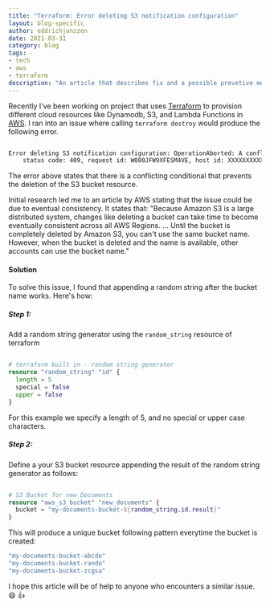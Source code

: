 ```yaml
---
title: "Terraform: Error deleting S3 notification configuration"
layout: blog-specific
author: eddrichjanzzen
date: 2021-03-31
category: blog
tags: 
- tech
- aws
- terraform
description: "An article that describes fix and a possible prevetive measure against an error on deleting S3 notification configuration when using terraform "
---	
```


Recently I've been working on project that uses [Terraform](https://www.terraform.io/) to provision different cloud resources like Dynamodb, S3, and Lambda Functions in [AWS](https://aws.amazon.com/). I ran into an issue where calling `terraform destroy` would produce the following error. 

```bash

Error deleting S3 notification configuration: OperationAborted: A conflicting conditional operation is currently in progress against this resource. Please try again.
	status code: 409, request id: W080JFW9XFESM4VE, host id: XXXXXXXXXX+WuqFetNLnzZ7T1oTXV0tzad4lCBQNWG5oxKD+hxocPXd2mpjYBnS1veeI=

```

The error above states that there is a conflicting conditional that prevents the deletion of the S3 bucket resource. 

Initial research led me to an article by AWS stating that the issue could be due to eventual consistency. It states that: "Because Amazon S3 is a large distributed system, changes like deleting a bucket can take time to become eventually consistent across all AWS Regions. ... Until the bucket is completely deleted by Amazon S3, you can't use the same bucket name. However, when the bucket is deleted and the name is available, other accounts can use the bucket name." 

#### Solution

To solve this issue, I found that appending a random string after the bucket name works. Here's how: 

##### Step 1:
Add a random string generator using the `random_string` resource of terraform

```tf

# terraform built in - random string generator
resource "random_string" "id" {
  length = 5
  special = false
  upper = false
}

```

For this example we specify a length of 5, and no special or upper case characters.

##### Step 2:
Define a your S3 bucket resource appending the result of the random string generator as follows: 

```tf

# S3 Bucket for new Documents
resource "aws_s3_bucket" "new_documents" {
  bucket = "my-documents-bucket-${random_string.id.result}"
}

```

This will produce a unique bucket following pattern everytime the bucket is created: 
```bash
"my-documents-bucket-abcde"
"my-documents-bucket-rando"
"my-documents-bucket-zcgsa"
```


I hope this article will be of help to anyone who encounters a similar issue. :smile: :thumbsup: 






























